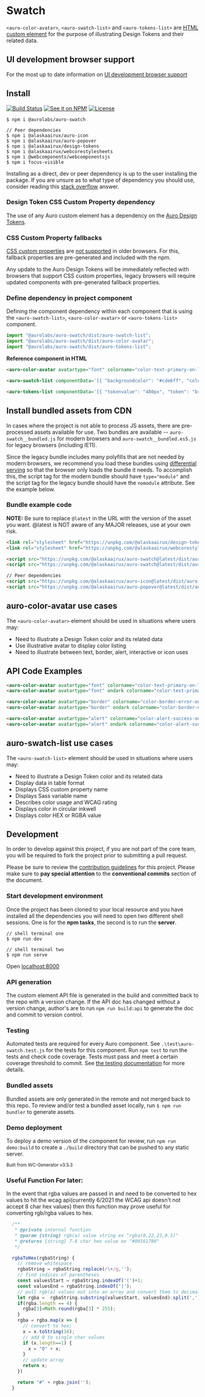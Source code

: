 # Swatch

`<auro-color-avatar>`, `<auro-swatch-list>` and `<auro-tokens-list>` are [HTML custom element](https://developer.mozilla.org/en-US/docs/Web/Web_Components/Using_custom_elements) for the purpose of illustrating Design Tokens and their related data.

## UI development browser support

For the most up to date information on [UI development browser support](https://auro.alaskaair.com/support/browsersSupport)

## Install

[![Build Status](https://img.shields.io/github/workflow/status/AlaskaAirlines/auro-swatch/Test%20and%20publish?branch=master&style=for-the-badge)](https://github.com/AlaskaAirlines/auro-swatch/actions?query=workflow%3A%22test+and+publish%22)
[![See it on NPM!](https://img.shields.io/npm/v/@aurolabs/auro-swatch?style=for-the-badge&color=orange)](https://www.npmjs.com/package/@aurolabs/auro-swatch)
[![License](https://img.shields.io/npm/l/@aurolabs/auro-swatch?color=blue&style=for-the-badge)](https://www.apache.org/licenses/LICENSE-2.0)

```shell
$ npm i @aurolabs/auro-swatch

// Peer dependencies
$ npm i @alaskaairux/auro-icon
$ npm i @alaskaairux/auro-popover
$ npm i @alaskaairux/design-tokens
$ npm i @alaskaairux/webcorestylesheets
$ npm i @webcomponents/webcomponentsjs
$ npm i focus-visible
```

Installing as a direct, dev or peer dependency is up to the user installing the package. If you are unsure as to what type of dependency you should use, consider reading this [stack overflow](https://stackoverflow.com/questions/18875674/whats-the-difference-between-dependencies-devdependencies-and-peerdependencies) answer.

### Design Token CSS Custom Property dependency

The use of any Auro custom element has a dependency on the [Auro Design Tokens](https://auro.alaskaair.com/getting-started/developers/design-tokens).

### CSS Custom Property fallbacks

[CSS custom properties](https://developer.mozilla.org/en-US/docs/Web/CSS/Using_CSS_custom_properties) are [not supported](https://auro.alaskaair.com/support/custom-properties) in older browsers. For this, fallback properties are pre-generated and included with the npm.

Any update to the Auro Design Tokens will be immediately reflected with browsers that support CSS custom properties, legacy browsers will require updated components with pre-generated fallback properties.

### Define dependency in project component

Defining the component dependency within each component that is using the `<auro-swatch-list>`, `<auro-color-avatar>` or `<auro-tokens-list>` component.

```javascript
import "@aurolabs/auro-swatch/dist/auro-swatch-list";
import "@aurolabs/auro-swatch/dist/auro-color-avatar";
import "@aurolabs/auro-swatch/dist/auro-tokens-list";
```

**Reference component in HTML**

```html
<auro-color-avatar avatartype="font" colorname="color-text-primary-on-light"></auro-color-avatar>

<auro-swatch-list componentData='[{ "backgroundcolor": "#cde6ff", "colorname": "auro-color-brand-atlas-100", "wcag": "AAA", "usage": "Notification color on light backgrounds" }]'></auro-swatch-list>

<auro-tokens-list componentData='[{ "tokenvalue": "480px", "token": "breakpoint-width-narrow" }]'></auro-tokens-list>
```

## Install bundled assets from CDN

In cases where the project is not able to process JS assets, there are pre-processed assets available for use. Two bundles are available -- `auro-swatch__bundled.js` for modern browsers and `auro-swatch__bundled.es5.js` for legacy browsers (including IE11).

Since the legacy bundle includes many polyfills that are not needed by modern browsers, we recommend you load these bundles using [differential serving](https://philipwalton.com/articles/deploying-es2015-code-in-production-today/) so that the browser only loads the bundle it needs. To accomplish this, the script tag for the modern bundle should have `type="module"` and the script tag for the legacy bundle should have the `nomodule` attribute. See the example below.

### Bundle example code

**NOTE:** Be sure to replace `@latest` in the URL with the version of the asset you want. @latest is NOT aware of any MAJOR releases, use at your own risk.

```html
<link rel="stylesheet" href="https://unpkg.com/@alaskaairux/design-tokens@latest/dist/tokens/CSSCustomProperties.css" />
<link rel="stylesheet" href="https://unpkg.com/@alaskaairux/webcorestylesheets@latest/dist/bundled/essentials.css" />

<script src="https://unpkg.com/@alaskaairux/auro-swatch@latest/dist/auro-swatch__bundled.js" type="module"></script>
<script src="https://unpkg.com/@alaskaairux/auro-swatch@latest/dist/auro-swatch__bundled.es5.js" nomodule></script>

// Peer dependencies
<script src="https://unpkg.com/@alaskaairux/auro-icon@latest/dist/auro-icon__bundled.js" type="module"></script>
<script src="https://unpkg.com/@alaskaairux/auro-popover@latest/dist/auro-popover__bundled.js" type="module"></script>
```

## auro-color-avatar use cases

The `<auro-color-avatar>` element should be used in situations where users may:

* Need to illustrate a Design Token color and its related data
* Use illustrative avatar to display color listing
* Need to illustrate between text, border, alert, interactive or icon uses

## API Code Examples

```html
<auro-color-avatar avatartype="font" colorname="color-text-primary-on-light"></auro-color-avatar>
<auro-color-avatar avatartype="font" ondark colorname="color-text-primary-on-dark"></auro-color-avatar>
```

```html
<auro-color-avatar avatartype="border" colorname="color-border-error-on-light"></auro-color-avatar>
<auro-color-avatar avatartype="border" ondark colorname="color-border-error-on-dark"></auro-color-avatar>
```

```html
<auro-color-avatar avatartype="alert" colorname="color-alert-success-on-light"></auro-color-avatar>
<auro-color-avatar avatartype="alert" ondark colorname="color-alert-success-on-dark"></auro-color-avatar>
```

## auro-swatch-list use cases

The `<auro-swatch-list>` element should be used in situations where users may:

* Need to illustrate a Design Token color and its related data
* Display data in table format
* Displays CSS custom property name
* Displays Sass variable name
* Describes color usage and WCAG rating
* Displays color in circular inkwell
* Displays color HEX or RGBA value


## Development

In order to develop against this project, if you are not part of the core team, you will be required to fork the project prior to submitting a pull request.

Please be sure to review the [contribution guidelines](https://auro.alaskaair.com/getting-started/developers/contributing) for this project. Please make sure to **pay special attention** to the **conventional commits** section of the document.

### Start development environment

Once the project has been cloned to your local resource and you have installed all the dependencies you will need to open two different shell sessions. One is for the **npm tasks**, the second is to run the **server**.

```shell
// shell terminal one
$ npm run dev

// shell terminal two
$ npm run serve
```

Open [localhost:8000](http://localhost:8000/)

### API generation

The custom element API file is generated in the build and committed back to the repo with a version change. If the API doc has changed without a version change, author's are to run `npm run build:api` to generate the doc and commit to version control.

### Testing

Automated tests are required for every Auro component. See `.\test\auro-swatch.test.js` for the tests for this component. Run `npm test` to run the tests and check code coverage. Tests must pass and meet a certain coverage threshold to commit. See [the testing documentation](https://auro.alaskaair.com/support/tests) for more details.

### Bundled assets

Bundled assets are only generated in the remote and not merged back to this repo. To review and/or test a bundled asset locally, run `$ npm run bundler` to generate assets.

### Demo deployment

To deploy a demo version of the component for review, run `npm run demo:build` to create a `./build` directory that can be pushed to any static server.

<small>Built from WC-Generator v3.5.3</small>

### Useful Function For later:

In the event that rgba values are passed in and need to be converted to hex values to hit the wcag api(currently 6/2021 the WCAG api doesn't not accept 8 char hex values) then this function may prove useful for converting rgb/rgba values to hex.

```js
  /**
   * @private internal function
   * @param {string} rgb(a) value string ex "rgba(0,22,23,0.5)"
   * @returns {string} 7-8 char hex value ex "#00161780"
   */

  rgbaToHex(rgbaString) {
    // remove whitespace
    rgbaString = rgbaString.replace(/\+/g,'');
    // find indices of parentheses
    const valuesStart = rgbaString.indexOf('(')+1;
    const valuesEnd = rgbaString.indexOf(')');
    // pull rgb(a) values out into an array and convert them to decimal
    let rgba =  rgbaString.substring(valuesStart, valuesEnd).split(',').map(x=>+x);
    if(rgba.length == 4) {
      rgba[3]=Math.round(rgba[3] * 255);
    }
    rgba = rgba.map(x => {
      // convert to hex;
      x = x.toString(16);
      // add 0 to single char values
      if (x.length==1) {
        x = "0" + x;
      }
      // update array
      return x;
    })

    return "#" + rgba.join('');
  }
```
